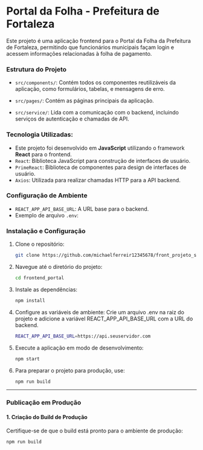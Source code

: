# Portal da Folha - Prefeitura de Fortaleza

Este projeto é uma aplicação frontend para o Portal da Folha da Prefeitura de Fortaleza, permitindo que funcionários municipais façam login e acessem informações relacionadas à folha de pagamento. 

### Estrutura do Projeto

- `src/components/`: Contém todos os componentes reutilizáveis da aplicação, como formulários, tabelas, e mensagens de erro.

- `src/pages/`: Contém as páginas principais da aplicação.

- `src/service/`: Lida com a comunicação com o backend, incluindo serviços de autenticação e chamadas de API.


### Tecnologia Utilizadas:
  
- Este projeto foi desenvolvido em **JavaScript** utilizando o framework **React** para o frontend.
- `React`: Biblioteca JavaScript para construção de interfaces de usuário.
- `PrimeReact`: Biblioteca de componentes para design de interfaces de usuário.
- `Axios`: Utilizada para realizar chamadas HTTP para a API backend.

### Configuração de Ambiente

- `REACT_APP_API_BASE_URL`: A URL base para o backend.
- Exemplo de arquivo `.env`:

### Instalação e Configuração

1. Clone o repositório:
   ```bash
   git clone https://github.com/michaelferreir12345678/front_projeto_sepog.git

2. Navegue até o diretório do projeto:
   ```bash
   cd frontend_portal

3. Instale as dependências:
   ```bash
   npm install

4. Configure as variáveis de ambiente: Crie um arquivo .env na raiz do projeto e adicione a variável REACT_APP_API_BASE_URL com a URL do backend.
   ```bash
   REACT_APP_API_BASE_URL=https://api.seuservidor.com

5. Execute a aplicação em modo de desenvolvimento:
   ```bash
   npm start

6. Para preparar o projeto para produção, use:
   ```bash
   npm run build

---

### Publicação em Produção

#### 1. **Criação do Build de Produção**

Certifique-se de que o build está pronto para o ambiente de produção:
```bash
npm run build


